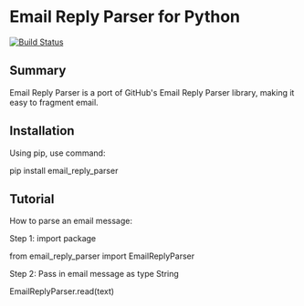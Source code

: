 # Email Reply Parser for Python

[![Build Status]()](http://travis-ci.org/zapier/email_reply_parser)

## Summary

Email Reply Parser is a port of GitHub's Email Reply Parser library, making it easy to fragment email.

## Installation

Using pip, use command:

pip install email_reply_parser

## Tutorial

How to parse an email message:

Step 1: import package

from email_reply_parser import EmailReplyParser

Step 2: Pass in email message as type String

EmailReplyParser.read(text)


